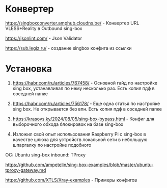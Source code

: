 ﻿
# Конвертер

https://singboxconverter.amphub.cloudns.be/ - Конвертер URL VLESS+Reality в Outbound sing-box

https://jsonlint.com/ - Json Validator

https://sub.legiz.ru/ - создание singbox конфига из ссылки

# Установка
1. https://habr.com/ru/articles/767458/ - Основной гайд по настройке sing box, 
устанавливал по нему несколько раз. Есть копия пдф в соседней папке

2. https://habr.com/ru/articles/756178/ - Еще одна статья по настройке sing box.
Не открывается без впн. Есть копия пдф в соседней папке

3. https://krasovs.ky/2024/08/05/sing-box-bypass.html - Конфиг для выборочного обхода блокировок на базе sing-box

4. Изложил свой опыт использования Raspberry Pi с sing-box в качестве
шлюза для устройств локальной сети в небольшую шпаргалку по настройке подобного

ОС: Ubuntu
sing-box inbound: TProxy

https://github.com/ampetelin/sing-box-examples/blob/master/ubuntu-tproxy-gateway.md



https://github.com/XTLS/Xray-examples - Примеры конфигов


